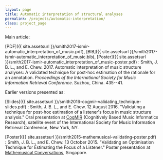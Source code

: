 ```yaml
---
layout: page
title: Automatic interpretation of structural analyses
permalink: /projects/automatic-interpretation/
class: project_page
---
```


Main article:

[PDF]({{ site.assetsurl }}/smith2017-ismir-automatic_interpretation_of_music.pdf), [BIB]({{ site.assetsurl }}/smith2017-ismir-automatic_interpretation_of_music.bib), [Poster]({{ site.assetsurl }}/smith2017-ismir-automatic_interpretation_of_music-poster.pdf)
: Smith, J. B. L., and E. Chew. 2017. Automatic interpretation of music structure analyses: A validated technique for post-hoc estimation of the rationale for an annotation. *Proceedings of the International Society for Music Information Retrieval Conference*. Suzhou, China. 435--41.

Earlier versions presented as:

[Slides]({{ site.assetsurl }}/smith2016-cogmir-validating_technique-slides.pdf)
:	Smith, J. B. L., and E. Chew. 12 August 2016. "Validating a technique for post-hoc estimation of a listener's focus in music structure analysis." Oral presentation at [CogMIR](http://www.cogmir.org/) (Cognitively Based Music Informatics Research), satellite event of the International Society for Music Information Retrieval Conference, New York, NY.

[Poster]({{ site.assetsurl }}/smith2015-mathemusical-validating-poster.pdf)
:	Smith, J. B. L., and E. Chew. 13 October 2015. "Validating an Optimisation Technique for Estimating the Focus of a Listener." Poster presentation at [Mathemusical Conversations](https://sites.google.com/site/mathemusicalconversations/program/poster-abstracts), Singapore.
